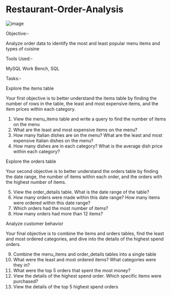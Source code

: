 # Restaurant-Order-Analysis
![image](https://github.com/user-attachments/assets/44138291-9548-4db5-868d-c61471febb8b)



Objective:-

Analyze order data to identify the most and least popular menu items and types of cuisine

Tools Used:-

MySQL Work Bench, SQL

Tasks:-

Explore the items table

Your first objective is to better understand the items table by finding the number of rows in the table, the least and most expensive items, and the item prices within each category.

1.	View the menu_items table and write a query to find the number of items on the menu
2.	What are the least and most expensive items on the menu?
3.	How many Italian dishes are on the menu? What are the least and most expensive Italian dishes on the menu?
4.	How many dishes are in each category? What is the average dish price within each category?

Explore the orders table

Your second objective is to better understand the orders table by finding the date range, the number of items within each order, and the orders with the highest number of items.

5.	View the order_details table. What is the date range of the table?
6.	How many orders were made within this date range? How many items were ordered within this date range?
7.	Which orders had the most number of items?
8.	How many orders had more than 12 items?

Analyze customer behavior

Your final objective is to combine the items and orders tables, find the least and most ordered categories, and dive into the details of the highest spend orders.

9.	Combine the menu_items and order_details tables into a single table
10.	What were the least and most ordered items? What categories were they in?
11.	What were the top 5 orders that spent the most money?
12.	View the details of the highest spend order. Which specific items were purchased?
13.	View the details of the top 5 highest spend orders
